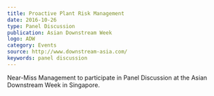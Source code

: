 ```yaml
---
title: Proactive Plant Risk Management
date: 2016-10-26
type: Panel Discussion
publication: Asian Downstream Week
logo: ADW
category: Events
source: http://www.downstream-asia.com/
keywords: panel discussion 
---
```


Near-Miss Management to participate in Panel Discussion at the Asian Downstream Week in Singapore.
